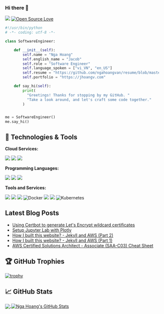 ### Hi there 👋

[<img src="https://komarev.com/ghpvc/?username=ngahoangvan&label=Profile%20views&color=0e75b6&style=flat">]()
[![Open Source Love](https://badges.frapsoft.com/os/v1/open-source.svg?v=102)](https://github.com/ellerbrock/open-source-badge/)

```python
#!/usr/bin/python
# -*- coding: utf-8 -*-

class SoftwareEngineer:

    def __init__(self):
        self.name = "Nga Hoang"
        self.english_name = "Jacob"
        self.role = "Software Engineer"
        self.language_spoken = ["vi_VN", "en_US"]
        self.resume = "https://github.com/ngahoangvan/resume/blob/master/resume.pdf"
        self.portfolio = "https://jhoangv.com"

    def say_hi(self):
        print(
          "Greetings! Thanks for stopping by my GitHub. "
          "Take a look around, and let's craft some code together."
        )


me = SoftwareEngineer()
me.say_hi()

```


## 🔧 Technologies & Tools
**Cloud Services:**

![](https://img.shields.io/badge/Cloud-AWS-informational?style=flat&logo=amazonaws&logoColor=white&color=2bbc8a)
![](https://img.shields.io/badge/Cloud-Azure-informational?style=flat&logo=microsoftazure&logoColor=white&color=2bbc8a)
![](https://img.shields.io/badge/Cloud-GCP-informational?style=flat&logo=googlecloud&logoColor=white&color=2bbc8a)

**Programming Languages:**

![](https://img.shields.io/badge/Code-Python-informational?style=flat&logo=python&logoColor=white&color=2bbc8a)
![](https://img.shields.io/badge/Code-JavaScript-informational?style=flat&logo=javascript&logoColor=white&color=2bbc8a)
![](https://img.shields.io/badge/Code-TypeScript-informational?style=flat&logo=typescript&logoColor=white&color=2bbc8a)

**Tools and Services:**

![](https://img.shields.io/badge/OS-Linux-informational?style=flat&logo=linux&logoColor=white&color=2bbc8a)
![](https://img.shields.io/badge/OS-Ubuntu-informational?style=flat&logo=ubuntu&logoColor=white&color=2bbc8a)
![](https://img.shields.io/badge/Shell-Bash-informational?style=flat&logo=gnu-bash&logoColor=white&color=2bbc8a)
![Docker](https://img.shields.io/badge/Tools-Docker-informational?style=flat&logo=docker&logoColor=white&color=2bbc8a)
![](https://img.shields.io/badge/CI/CD-Github%20Actions-informational?style=flat&logo=githubactions&logoColor=white&color=2bbc8a)
![](https://img.shields.io/badge/CI/CD-Gitlab%20CI-informational?style=flat&logo=gitlab&logoColor=white&color=2bbc8a)
![Kubernetes](https://img.shields.io/badge/Tools-Kubernetes-informational?style=flat&logo=kubernetes&logoColor=white&color=2bbc8a)


## Latest Blog Posts
<!-- BLOG-POST-LIST:START -->
- [Using Certbot to generate Let&#39;s Encrypt wildcard certificates](https://blog.jhoangv.com/posts/using-certbot-to-generate-ceritificate-for-wildcard-domain/)
- [Setup Jupyter Lab with Plotly](https://blog.jhoangv.com/posts/setup-jupyter-with-plotly/)
- [How I built this website? - Jekyll and AWS &lpar;Part 2&rpar;](https://blog.jhoangv.com/posts/how-i-built-this-website-part-2/)
- [How I built this website? - Jekyll and AWS &lpar;Part 1&rpar;](https://blog.jhoangv.com/posts/how-i-built-this-website-part-1/)
- [AWS Certified Solutions Architect - Associate &lpar;SAA-C03&rpar; Cheat Sheet](https://blog.jhoangv.com/posts/aws-saa-cheatsheet/)
<!-- BLOG-POST-LIST:END -->


## 🏆 GitHub Trophies

[![trophy](https://github-profile-trophy.vercel.app/?username=ngahoangvan&theme=nord&column=7)](https://github.com/ryo-ma/github-profile-trophy)

## &#x1f4c8; GitHub Stats
<a href="https://github.com/ngahoangvan/ngahoangvan">
  <img align="center" src="https://github-readme-stats.vercel.app/api/top-langs/?username=ngahoangvan&hide=java,html,text,css&title_color=ffffff&text_color=c9cacc&icon_color=2bbc8a&bg_color=1d1f21&langs_count=3" />
</a>
<a href="https://github.com/ngahoangvan/ngahoangvan">
  <img align="center" src="https://github-readme-stats.vercel.app/api?username=ngahoangvan&show_icons=true&line_height=27&count_private=true&title_color=ffffff&text_color=c9cacc&icon_color=2bbc8a&bg_color=1d1f21" alt="Nga Hoang's GitHub Stats" />
</a> 
